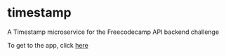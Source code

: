 # timestamp
A Timestamp microservice for the Freecodecamp API backend challenge

To get to the app, click [here](https://tasteful-daffodil.glitch.me/)
